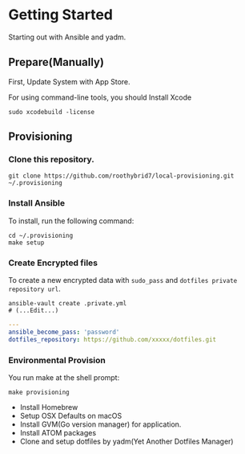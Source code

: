 # Getting Started

Starting out with Ansible and yadm.

## Prepare(Manually)

 First, Update System with App Store.

 For using command-line tools, you should Install Xcode

```shell
sudo xcodebuild -license
```

## Provisioning

### Clone this repository.

```shell
git clone https://github.com/roothybrid7/local-provisioning.git ~/.provisioning
```

### Install Ansible

To install, run the following command:

```shell
cd ~/.provisioning
make setup
```

### Create Encrypted files

To create a new encrypted data with `sudo_pass` and `dotfiles private repository url`.

```shell
ansible-vault create .private.yml
# (...Edit...)
```

```yaml
---
ansible_become_pass: 'password'
dotfiles_repository: https://github.com/xxxxx/dotfiles.git
```

### Environmental Provision
You run make at the shell prompt:

```shell
make provisioning
```

* Install Homebrew
* Setup OSX Defaults on macOS
* Install GVM(Go version manager) for application.
* Install ATOM packages
* Clone and setup dotfiles by yadm(Yet Another Dotfiles Manager)
